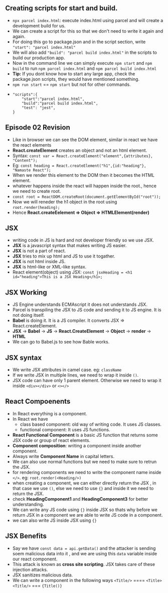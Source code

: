 ## Creating scripts for start and build.

- `npx parcel index.html`: execute index.html using parcel and will create a development build for us.
- We can create a script for this so that we don't need to write it again and again.
- For doing this go to package.json and in the script section, write `"start": "parcel index.html"`
- We will also add `"build": "parcel build index.html"` in the scripts to build our production app.
- Now in the command line we can simply execute `npm start` and `npm build` to run `npm parcel index.html` and `npm parcel build index.html`
- **Tip:** If you dont know how to start any large app, check the package.json scripts, they would have mentioned something.
- `npm run start` == `npm start` but not for other commands.
-   ```
    "scripts":{
        "start":"parcel index.html",
        "build":"parcel build index.html",
        "test": "jest",
    }
    ```

## Episode 02 Revision

- Like in browser we can see the DOM element, similar in react we have the react elements
- **React.createElement** creates an object and not an html element.
- Syntax: `const var = React.createElement("element",{attributes}, "Content");`
- Eg: `const heading = React.createElement("h1",{id:"heading"}, "Namaste React");`
- When we render this element to the DOM then it becomes the HTML element.
- whatever happens inside the react will happen inside the root., hence we need to create root.
- `const root = ReactDOM.createRoot(document.getElementById("root"));`
- Now we will reneder the h1 object in the root using `root.render(heading);`
- Hence **React.createEelement => Object => HTMLElement(render)**

## JSX

- writing code in JS is hard and not developer friendly so we use JSX.
- **JSX** is a javascript syntax that makes writing JS easier.
- **JSX** is not a part of react. 
- **JSX** tries to mix up html and JS to use it togather.
- **JSX** is not html inside JS.
- **JSX** is html-like or XML-like syntax.
- React element(object) using JSX: `const jsxHeading = <h1 id="heading">This is a JSX Heading</h1>;` 

## JSX Working

- JS Engine understands ECMAscript it does not understands JSX.
- Parcel is transpiling the JSX to JS code and sending it to JS engine. It is not doing itself.
- **Babel** is doing it. It is a JS compiler. It converts JSX => React.createElement.
- **JSX** -> **Babel** -> **JS** -> **React.CreateElement** -> **Object** -> **render** -> **HTML**
- We can go to Babel.js to see how Bable works.

## JSX syntax

- We write JSX attributes in camel case. eg: `className`
- If we write JSX in multiple lines, we need to wrap it inside `()`.
- JSX code can have only 1 parent element. Otherwise we need to wrap it inside `<div></div>` or `<></>`

## React Compoenents

- In React everything is a component.
- In React we have 
    - class based component: old way of writing code. It uses JS classes.
    - functional component: It uses JS functions.
- **React Functional Component** is a basic JS function that returns some JSX code or group of react elements.
- **Component composition**: writing a component inside another component.
- Always write **Component Name** in capital letters. 
- We can also use normal functions but we need to make sure to retrun the JSX.
- for rendering components we need to write the component name inside `</>`. eg: `root.render(<Heading/>)`
- when creating a component, we can either directly return the JSX , in that case we use `()`, else we need to use `{}` and inside it we need to return the JSX.
- check **HeadingComponent1** and **HeadingComponent3** for better understanding.
- We can write any JS code using `{}` inside JSX so thats why before we return JSX in a component we are able to write JS code  in a component.
- we can also write JS inside JSX using `{}`

## JSX Benefits

- Say we have `const data = api.getData()` and the attacker is sending soem malicious data into it , and we are using this `data` variable inside our react component.
- This attack is known as **cross site scripting**. JSX takes care of these injection attacks.
- JSX sanitizes malicious data.
- We can write a component in the following ways `<Title/>` ==== `<Title><Title/>` === `{Title()}`






